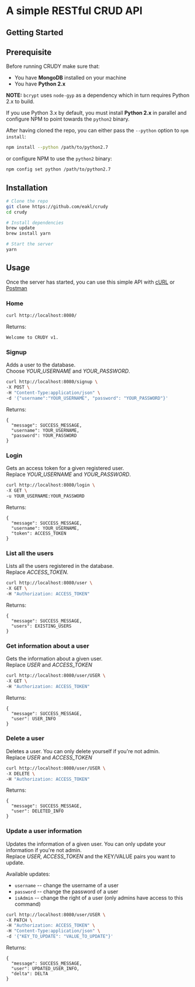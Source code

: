 A simple RESTful CRUD API
=========================

Getting Started
---------------

## Prerequisite

Before running CRUDY make sure that:
- You have **MongoDB** installed on your machine
- You have **Python 2.x**

**NOTE:** `bcrypt` uses `node-gyp` as a dependency which in turn requires Python 2.x to build.

If you use Python 3.x by default, you must install **Python 2.x** in parallel and configure NPM to point towards the `python2` binary.

After having cloned the repo, you can either pass the `--python` option to `npm install`:

```bash
npm install --python /path/to/python2.7
```

or configure NPM to use the `python2` binary:

```bash
npm config set python /path/to/python2.7
```

## Installation

```bash
# Clone the repo
git clone https://github.com/eakl/crudy
cd crudy

# Install dependencies
brew update
brew install yarn

# Start the server
yarn
```

## Usage

Once the server has started, you can use this simple API with [cURL](https://curl.haxx.se/docs/httpscripting.html) or [Postman](https://www.getpostman.com/)

### Home

```bash
curl http://localhost:8080/
```

Returns:

```
Welcome to CRUDY v1.
```

### Signup

Adds a user to the database.  
Choose *YOUR_USERNAME* and *YOUR_PASSWORD*.  


```bash
curl http://localhost:8080/signup \
-X POST \
-H "Content-Type:application/json" \
-d '{"username":"YOUR_USERNAME", "password": "YOUR_PASSWORD"}'
```

Returns:

```
{
  "message": SUCCESS_MESSAGE,
  "username": YOUR_USERNAME,
  "password": YOUR_PASSWORD
}
```

### Login

Gets an access token for a given registered user.  
Replace *YOUR_USERNAME* and *YOUR_PASSWORD*.

```bash
curl http://localhost:8080/login \
-X GET \
-u YOUR_USERNAME:YOUR_PASSWORD
```

Returns:

```
{
  "message": SUCCESS_MESSAGE,
  "username": YOUR_USERNAME,
  "token": ACCESS_TOKEN
}
```

### List all the users

Lists all the users registered in the database.  
Replace *ACCESS_TOKEN*.

```bash
curl http://localhost:8080/user \
-X GET \
-H "Authorization: ACCESS_TOKEN"
```

Returns:

```
{
  "message": SUCCESS_MESSAGE,
  "users": EXISTING_USERS
}
```

### Get information about a user

Gets the information about a given user.  
Replace *USER* and *ACCESS_TOKEN*

```bash
curl http://localhost:8080/user/USER \
-X GET \
-H "Authorization: ACCESS_TOKEN"
```

Returns:

```
{
  "message": SUCCESS_MESSAGE,
  "user": USER_INFO
}
```

### Delete a user

Deletes a user. You can only delete yourself if you're not admin.  
Replace *USER* and *ACCESS_TOKEN*

```bash
curl http://localhost:8080/user/USER \
-X DELETE \
-H "Authorization: ACCESS_TOKEN"
```

Returns:

```
{
  "message": SUCCESS_MESSAGE,
  "user": DELETED_INFO
}
```

### Update a user information

Updates the information of a given user. You can only update your information if you're not admin.  
Replace *USER*, *ACCESS_TOKEN* and the KEY/VALUE pairs you want to update.

Available updates:
- `username` -- change the username of a user
- `password` -- change the password of a user
- `isAdmin` -- change the right of a user (only admins have access to this command)

```bash
curl http://localhost:8080/user/USER \
-X PATCH \
-H "Authorization: ACCESS_TOKEN" \
-H "Content-Type:application/json" \
-d '{"KEY_TO_UPDATE": "VALUE_TO_UPDATE"}'
```

Returns:

```
{
  "message": SUCCESS_MESSAGE,
  "user": UPDATED_USER_INFO,
  "delta": DELTA
}
```
